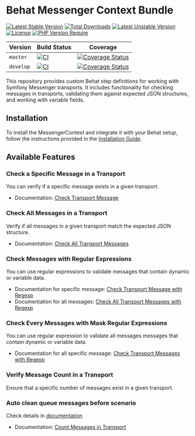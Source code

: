 # Behat Messenger Context Bundle
[![Latest Stable Version](http://poser.pugx.org/macpaw/behat-messenger-context/v)](https://packagist.org/packages/macpaw/behat-messenger-context) 
[![Total Downloads](http://poser.pugx.org/macpaw/behat-messenger-context/downloads)](https://packagist.org/packages/macpaw/behat-messenger-context)
[![Latest Unstable Version](http://poser.pugx.org/macpaw/behat-messenger-context/v/unstable)](https://packagist.org/packages/macpaw/behat-messenger-context)
[![License](http://poser.pugx.org/macpaw/behat-messenger-context/license)](https://packagist.org/packages/macpaw/behat-messenger-context)
[![PHP Version Require](http://poser.pugx.org/macpaw/behat-messenger-context/require/php)](https://packagist.org/packages/macpaw/behat-messenger-context)

| Version    | Build Status                                               | Coverage                                                                 |
|------------|------------------------------------------------------------|--------------------------------------------------------------------------|
| `master`   | [![CI][master Build Status Image]][master Build Status]    | [![Coverage Status][master Code Coverage Image]][master Code Coverage]   |
| `develop`  | [![CI][develop Build Status Image]][develop Build Status]  | [![Coverage Status][develop Code Coverage Image]][develop Code Coverage] |


This repository provides custom Behat step definitions for working with Symfony Messenger transports. It includes functionality for checking messages in transports, validating them against expected JSON structures, and working with variable fields.

## Installation

To install the MessengerContext and integrate it with your Behat setup, follow the instructions provided in the [Installation Guide](docs/install.md).

## Available Features

### Check a Specific Message in a Transport
You can verify if a specific message exists in a given transport.
* Documentation: [Check Transport Message](docs/MessengerContext/check_transport_message.md)

### Check All Messages in a Transport
Verify if all messages in a given transport match the expected JSON structure.
* Documentation: [Check All Transport Messages](docs/MessengerContext/check_all_transport_message.md)

### Check Messages with Regular Expressions
You can use regular expressions to validate messages that contain dynamic or variable data.
* Documentation for specific message: [Check Transport Message with Regexp](docs/MessengerContext/check_transport_message_regexp.md)
* Documentation for all messages: [Check All Transport Messages with Regexp](docs/MessengerContext/check_all_transport_message_regexp.md)

### Check Every Messages with Mask Regular Expressions
You can use regular expression to validate all messages messages that contain dynamic or variable data.
* Documentation for all specific message: [Check Transport Messages with Regexp](docs/MessengerContext/check_transport_messages_regexp_mask.md)

### Verify Message Count in a Transport
Ensure that a specific number of messages exist in a given transport.

### Auto clean queue messages before scenario
Check details in [documentation](docs/MessengerContext/clear_transport_with_zentruck.md)

* Documentation: [Count Messages in Transport](docs/MessengerContext/count_message_transport.md)

[master Build Status]: https://github.com/macpaw/behat-messenger-context/actions?query=workflow%3ACI+branch%3Amaster
[master Build Status Image]: https://github.com/macpaw/behat-messenger-context/workflows/CI/badge.svg?branch=master
[develop Build Status]: https://github.com/macpaw/behat-messenger-context/actions?query=workflow%3ACI+branch%3Adevelop
[develop Build Status Image]: https://github.com/macpaw/behat-messenger-context/workflows/CI/badge.svg?branch=develop
[master Code Coverage]: https://codecov.io/gh/macpaw/behat-messenger-context/branch/master
[master Code Coverage Image]: https://img.shields.io/codecov/c/github/macpaw/behat-messenger-context/master?logo=codecov
[develop Code Coverage]: https://codecov.io/gh/macpaw/behat-messenger-context/branch/develop
[develop Code Coverage Image]: https://img.shields.io/codecov/c/github/macpaw/behat-messenger-context/develop?logo=codecov
